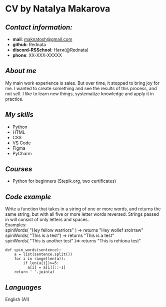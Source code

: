  # CV by Natalya Makarova

## *Contact information:*
 - **mail**: maknatosh@gmail.com
 - **github**: Rednata
 - **discord-RSSchool**: Нати(@Rednata)
 - **phone**: XX-XXX-XXXXX

## *About me*
My main work experience is sales. But over time, it stopped to bring joy for me. I wanted to create something and see the results of this process, and not sell.
I like to learn new things, systematize knowledge and apply it in practice.

## *My skills*
- Python
- HTML
- CSS
- VS Code
- Figma
- PyCharm

## *Courses*
- Python for beginners (Stepik.org, two certificates) 

## *Code example*
Write a function that takes in a string of one or more words, and returns the same string, but with all five or more letter words reversed. Strings passed in will consist of only letters and spaces.   
Examples:   
spinWords( "Hey fellow warriors" ) => returns "Hey wollef sroirraw"   
spinWords( "This is a test") => returns "This is a test"   
spinWords( "This is another test" )=> returns "This is rehtona test"

```
def spin_words(sentence):
    a = list(sentence.split())
    for i in range(len(a)):
        if len(a[i])>=5:
          a[i] = a[i][::-1]
    return ' '.join(a)
```

## *Languages*
English (A1)